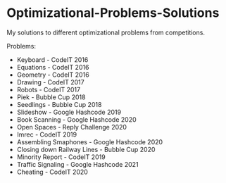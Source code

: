 # Optimizational-Problems-Solutions
My solutions to different optimizational problems from competitions.

Problems:

- Keyboard - CodeIT 2016
- Equations - CodeIT 2016
- Geometry - CodeIT 2016
- Drawing - CodeIT 2017
- Robots - CodeIT 2017
- Piek - Bubble Cup 2018
- Seedlings - Bubble Cup 2018
- Slideshow - Google Hashcode 2019
- Book Scanning - Google Hashcode 2020
- Open Spaces - Reply Challenge 2020
- Imrec - CodeIT 2019
- Assembling Smaphones - Google Hashcode 2020
- Closing down Railway Lines - Bubble Cup 2020
- Minority Report - CodeIT 2019
- Traffic Signaling - Google Hashcode 2021
- Cheating - CodeIT 2020
